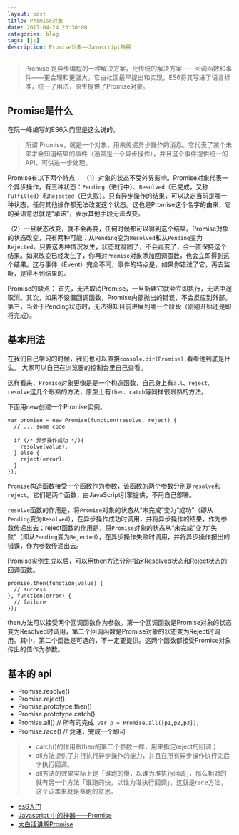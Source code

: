 ```yaml
---
layout: post
title: Promise对象
date: 2017-04-24 23:30:00
categories: blog
tags: [js]
description: Promise对象——Javascript神器
---
```


> Promise 是异步编程的一种解决方案，比传统的解决方案——回调函数和事件——更合理和更强大。它由社区最早提出和实现，ES6将其写进了语言标准，统一了用法，原生提供了Promise对象。


## Promise是什么

在阮一峰编写的ES6入门里是这么说的。
>所谓 Promise，就是一个对象，用来传递异步操作的消息。它代表了某个未来才会知道结果的事件（通常是一个异步操作），并且这个事件提供统一的 API，可供进一步处理。


Promise有以下两个特点：
（1）对象的状态不受外界影响。Promise对象代表一个异步操作，有三种状态：`Pending`（进行中）、`Resolved`（已完成，又称` Fulfilled`）和`Rejected`（已失败）。只有异步操作的结果，可以决定当前是哪一种状态，任何其他操作都无法改变这个状态。这也是Promise这个名字的由来，它的英语意思就是“承诺”，表示其他手段无法改变。

（2）一旦状态改变，就不会再变，任何时候都可以得到这个结果。Promise对象的状态改变，只有两种可能：从`Pending`变为`Resolved`和从`Pending`变为`Rejected`。只要这两种情况发生，状态就凝固了，不会再变了，会一直保持这个结果。如果改变已经发生了，你再对`Promise`对象添加回调函数，也会立即得到这个结果。这与事件（Event）完全不同，事件的特点是，如果你错过了它，再去监听，是得不到结果的。

Promise的缺点：
首先，无法取消Promise，一旦新建它就会立即执行，无法中途取消。其次，如果不设置回调函数，Promise内部抛出的错误，不会反应到外部。第三，当处于Pending状态时，无法得知目前进展到哪一个阶段（刚刚开始还是即将完成）。

## 基本用法

在我们自己学习的时候，我们也可以直接`console.dir(Promise);`看看他到底是什么。
大家可以自己在浏览器的控制台里自己查看。

这样看来，`Promise`对象更像是是一个构造函数，自己身上有`all、reject、resolve`这几个眼熟的方法，原型上有`then、catch`等同样很眼熟的方法。

下面用new创建一个Promise实例。
~~~
var promise = new Promise(function(resolve, reject) {
  // ... some code

  if (/* 异步操作成功 */){
    resolve(value);
  } else {
    reject(error);
  }
});
~~~
`Promise`构造函数接受一个函数作为参数，该函数的两个参数分别是`resolve`和`reject`。它们是两个函数，由JavaScript引擎提供，不用自己部署。

`resolve`函数的作用是，将`Promise`对象的状态从“未完成”变为“成功”（即从`Pending`变为`Resolved`），在异步操作成功时调用，并将异步操作的结果，作为参数传递出去；reject函数的作用是，将`Promise`对象的状态从“未完成”变为“失败”（即从`Pending`变为`Rejected`），在异步操作失败时调用，并将异步操作报出的错误，作为参数传递出去。

Promise实例生成以后，可以用then方法分别指定Resolved状态和Reject状态的回调函数。

~~~
promise.then(function(value) {
  // success
}, function(error) {
  // failure
});
~~~
then方法可以接受两个回调函数作为参数。第一个回调函数是Promise对象的状态变为Resolved时调用，第二个回调函数是Promise对象的状态变为Reject时调用。其中，第二个函数是可选的，不一定要提供。这两个函数都接受Promise对象传出的值作为参数。

## 基本的 api

* Promise.resolve()
* Promise.reject()
* Promise.prototype.then()
* Promise.prototype.catch() 
* Promise.all() // 所有的完成` var p = Promise.all([p1,p2,p3]);`
* Promise.race() // 竞速，完成一个即可

> * catch()的作用跟then的第二个参数一样，用来指定reject的回调；
> * all方法提供了并行执行异步操作的能力，并且在所有异步操作执行完后才执行回调。
> * all方法的效果实际上是「谁跑的慢，以谁为准执行回调」，那么相对的就有另一个方法「谁跑的快，以谁为准执行回调」，这就是race方法，这个词本来就是赛跑的意思。


* [es6入门](http://es6.ruanyifeng.com/#docs/promise)
* [Javascript 中的神器——Promise](http://www.jianshu.com/p/063f7e490e9a)
* [大白话讲解Promise](http://www.cnblogs.com/lvdabao/p/es6-promise-1.html)

